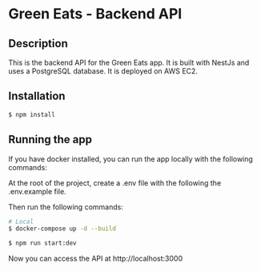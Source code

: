 # Green Eats - Backend API

## Description

This is the backend API for the Green Eats app. It is built with NestJs and uses a PostgreSQL database. It is deployed on AWS EC2.

## Installation

```bash
$ npm install
```

## Running the app

If you have docker installed, you can run the app locally with the following commands:

At the root of the project, create a .env file with the following the .env.example file.

Then run the following commands:

```bash
# Local
$ docker-compose up -d --build

$ npm run start:dev
```

Now you can access the API at http://localhost:3000
